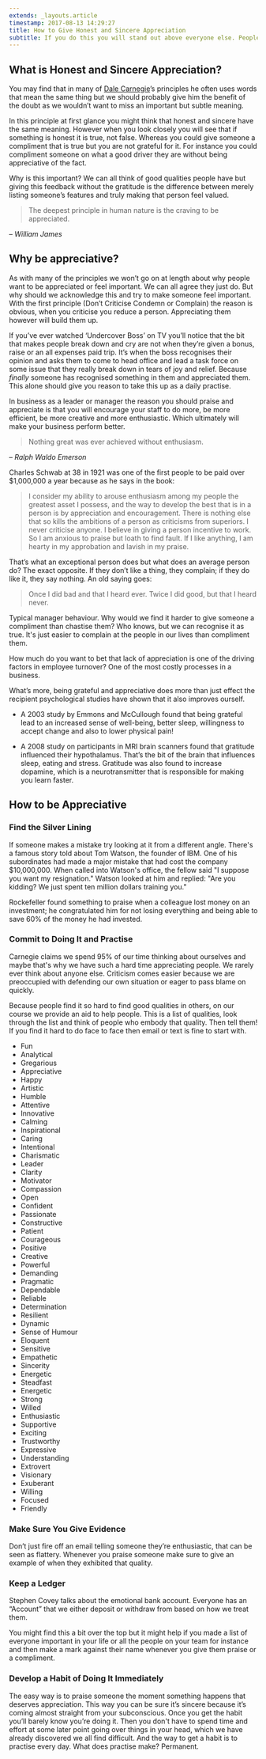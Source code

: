 ```yaml
---
extends: _layouts.article
timestamp: 2017-08-13 14:29:27
title: How to Give Honest and Sincere Appreciation
subtitle: If you do this you will stand out above everyone else. People will be drawn to you and want to help you.
---
```

## What is Honest and Sincere Appreciation?

You may find that in many of [Dale Carnegie](https://quarterdeck.co.uk)’s principles he often uses words that mean the same thing but we should probably give him the benefit of the doubt as we wouldn’t want to miss an important but subtle meaning.

In this principle at first glance you might think that honest and sincere have the same meaning. However when you look closely you will see that if something is honest it is true, not false. Whereas you could give someone a compliment that is true but you are not grateful for it. For instance you could compliment someone on what a good driver they are without being appreciative of the fact.

Why is this important? We can all think of good qualities people have but giving this feedback without the gratitude is the difference between merely listing someone’s features and truly making that person feel valued.

> The deepest principle in human nature is the craving to be appreciated.

– _William James_

## Why be appreciative?

As with many of the principles we won’t go on at length about why people want to be appreciated or feel important. We can all agree they just do. But why should we acknowledge this and try to make someone feel important. With the first principle (Don’t Criticise Condemn or Complain) the reason is obvious, when you criticise you reduce a person. Appreciating them however will build them up.

If you’ve ever watched ‘Undercover Boss’ on TV you’ll notice that the bit that makes people break down and cry are not when they’re given a bonus, raise or an all expenses paid trip. It’s when the boss recognises their opinion and asks them to come to head office and lead a task force on some issue that they really break down in tears of joy and relief. Because _finally_ someone has recognised something in them and appreciated them. This alone should give you reason to take this up as a daily practise.

In business as a leader or manager the reason you should praise and appreciate is that you will encourage your staff to do more, be more efficient, be more creative and more enthusiastic. Which ultimately will make your business perform better.

> Nothing great was ever achieved without enthusiasm.

– _Ralph Waldo Emerson_

Charles Schwab at 38 in 1921 was one of the first people to be paid over $1,000,000 a year because as he says in the book:

> I consider my ability to arouse enthusiasm among my people the greatest asset I possess, and the way to develop the best that is in a person is by appreciation and encouragement. There is nothing else that so kills the ambitions of a person as criticisms from superiors. I never criticise anyone. I believe in giving a person incentive to work. So I am anxious to praise but loath to find fault. If I like anything, I am hearty in my approbation and lavish in my praise.

That’s what an exceptional person does but what does an average person do? The exact opposite. If they don’t like a thing, they complain; if they do like it, they say nothing. An old saying goes:

> Once I did bad and that I heard ever. Twice I did good, but that I heard never.

Typical manager behaviour. Why would we find it harder to give someone a compliment than chastise them? Who knows, but we can recognise it as true. It's just easier to complain at the people in our lives than compliment them.

How much do you want to bet that lack of appreciation is one of the driving factors in employee turnover? One of the most costly processes in a business.

What’s more, being grateful and appreciative does more than just effect the recipient psychological studies have shown that it also improves ourself.

*   A 2003 study by Emmons and McCullough found that being grateful lead to an increased sense of well-being, better sleep, willingness to accept change and also to lower physical pain!

*   A 2008 study on participants in MRI brain scanners found that gratitude influenced their hypothalamus. That’s the bit of the brain that influences sleep, eating and stress. Gratitude was also found to increase dopamine, which is a neurotransmitter that is responsible for making you learn faster.

## How to be Appreciative

### Find the Silver Lining

If someone makes a mistake try looking at it from a different angle. There's a famous story told about Tom Watson, the founder of IBM. One of his subordinates had made a major mistake that had cost the company $10,000,000\. When called into Watson's office, the fellow said "I suppose you want my resignation." Watson looked at him and replied: "Are you kidding? We just spent ten million dollars training you."

Rockefeller found something to praise when a colleague lost money on an investment; he congratulated him for not losing everything and being able to save 60% of the money he had invested.

### Commit to Doing It and Practise

Carnegie claims we spend 95% of our time thinking about ourselves and maybe that's why we have such a hard time appreciating people. We rarely ever think about anyone else. Criticism comes easier because we are preoccupied with defending our own situation or eager to pass blame on quickly.

Because people find it so hard to find good qualities in others, on our course we provide an aid to help people. This is a list of qualities, look through the list and think of people who embody that quality. Then tell them! If you find it hard to do face to face then email or text is fine to start with.

*   Fun
*   Analytical
*   Gregarious
*   Appreciative
*   Happy
*   Artistic
*   Humble
*   Attentive
*   Innovative
*   Calming
*   Inspirational
*   Caring
*   Intentional
*   Charismatic
*   Leader
*   Clarity
*   Motivator
*   Compassion
*   Open
*   Confident
*   Passionate
*   Constructive
*   Patient
*   Courageous
*   Positive
*   Creative
*   Powerful
*   Demanding
*   Pragmatic
*   Dependable
*   Reliable
*   Determination
*   Resilient
*   Dynamic
*   Sense of Humour
*   Eloquent
*   Sensitive
*   Empathetic
*   Sincerity
*   Energetic
*   Steadfast
*   Energetic
*   Strong
*   Willed
*   Enthusiastic
*   Supportive
*   Exciting
*   Trustworthy
*   Expressive
*   Understanding
*   Extrovert
*   Visionary
*   Exuberant
*   Willing
*   Focused
*   Friendly

### Make Sure You Give Evidence

Don’t just fire off an email telling someone they’re enthusiastic, that can be seen as flattery. Whenever you praise someone make sure to give an example of when they exhibited that quality.

### Keep a Ledger

Stephen Covey talks about the emotional bank account. Everyone has an “Account” that we either deposit or withdraw from based on how we treat them.

You might find this a bit over the top but it might help if you made a list of everyone important in your life or all the people on your team for instance and then make a mark against their name whenever you give them praise or a compliment.

### Develop a Habit of Doing It Immediately

The easy way is to praise someone the moment something happens that deserves appreciation. This way you can be sure it’s sincere because it’s coming almost straight from your subconscious. Once you get the habit you’ll barely know you’re doing it. Then you don't have to spend time and effort at some later point going over things in your head, which we have already discovered we all find difficult. And the way to get a habit is to practise every day. What does practise make? Permanent.

